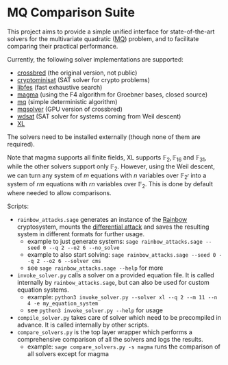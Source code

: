 # MQ Comparison Suite

This project aims to provide a simple unified interface for state-of-the-art solvers for the multivariate quadratic ([MQ](https://eprint.iacr.org/2005/393)) problem, and to facilitate comparing their practical performance.

Currently, the following solver implementations are supported:
* [crossbred](https://eprint.iacr.org/2017/372) (the original version, not public)
* [cryptominisat](https://github.com/msoos/cryptominisat) (SAT solver for crypto problems)
* [libfes](https://github.com/cbouilla/libfes-lite) (fast exhaustive search)
* [magma](https://magma.maths.usyd.edu.au) (using the F4 algorithm for Groebner bases, closed source)
* [mq](https://gitlab.lip6.fr/almasty/mq) (simple deterministic algorithm)
* [mqsolver](https://github.com/kcning/mqsolver) (GPU version of crossbred)
* [wdsat](https://github.com/mtrimoska/WDSat) (SAT solver for systems coming from Weil descent)
* [XL](http://polycephaly.org/projects/xl)

The solvers need to be installed externally (though none of them are required).

Note that magma supports all finite fields, XL supports $\mathbb{F}_2, \mathbb{F}_{16}$ and $\mathbb{F}_{31}$, while the other solvers support only $\mathbb{F}_2$. However, using the Weil descent, we can turn any system of $m$ equations with $n$ variables over $\mathbb{F}_{2^r}$ into a system of $rm$ equations with $rn$ variables over $\mathbb{F}_2$. This is done by default where needed to allow comparisons.

Scripts:
* `rainbow_attacks.sage` generates an instance of the [Rainbow](https://www.pqcrainbow.org/) cryptosystem, mounts the [differential attack](https://eprint.iacr.org/2022/214) and saves the resulting system in different formats for further usage.
   * example to just generate systems: `sage rainbow_attacks.sage --seed 0 --q 2 --o2 6 --no_solve`
   * example to also start solving: `sage rainbow_attacks.sage --seed 0 --q 2 --o2 6 --solver cms`
   * see `sage rainbow_attacks.sage --help` for more
* `invoke_solver.py` calls a solver on a provided equation file. It is called internally by `rainbow_attacks.sage`, but can also be used for custom equation systems.
   * example: `python3 invoke_solver.py --solver xl --q 2 --m 11 --n 4 -e my_equation_system`
   * see `python3 invoke_solver.py --help` for usage
* `compile_solver.py` takes care of solver which need to be precompiled in advance. It is called internally by other scripts.
* `compare_solvers.py` is the top layer wrapper which performs a comprehensive comparison of all the solvers and logs the results.
    * example: `sage compare_solvers.py -s magma` runs the comparison of all solvers except for magma
 